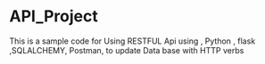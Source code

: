 # API_Project
This is a sample code for Using RESTFUL Api using , Python , flask ,SQLALCHEMY, Postman, to update Data base with HTTP verbs 
